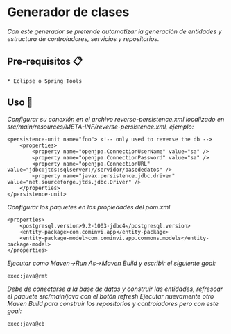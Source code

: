 # Generador de clases

_Con este generador se pretende automatizar la generación de entidades y estructura de controladores, servicios y repositorios._

## Pre-requisitos 📋

```
* Eclipse o Spring Tools
```
## Uso 🔧

_Configurar su conexión en el archivo reverse-persistence.xml localizado en src/main/resources/META-INF/reverse-persistence.xml, ejemplo:_
```
<persistence-unit name="foo"> <!-- only used to reverse the db -->
	<properties>
		<property name="openjpa.ConnectionUserName" value="sa" />
		<property name="openjpa.ConnectionPassword" value="sa" />
		<property name="openjpa.ConnectionURL" value="jdbc:jtds:sqlserver://servidor/basededatos" />
		<property name="javax.persistence.jdbc.driver" value="net.sourceforge.jtds.jdbc.Driver" />
	</properties>
</persistence-unit>
```
_Configurar los paquetes en las propiedades del pom.xml_
```
<properties>
	<postgresql.version>9.2-1003-jdbc4</postgresql.version>
	<entity-package>com.cominvi.app</entity-package>
	<entity-package-model>com.cominvi.app.commons.models</entity-package-model>
</properties>
```
_Ejecutar como Maven->Run As->Maven Build y escribir el siguiente goal:_
```
exec:java@rmt
```
_Debe de conectarse a la base de datos y construir las entidades, refrescar el paquete src/main/java con el botón *refresh*_
_Ejecutar nuevamente otro Maven Build para construir los repositorios y controladores pero con este goal:_
```
exec:java@cb
```
